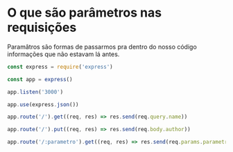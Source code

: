 # O que são parâmetros nas requisições

Paramâtros são formas de passarmos pra dentro do nosso código informações que não estavam lá antes.

```js
const express = require('express')

const app = express()

app.listen('3000')

app.use(express.json())

app.route('/').get((req, res) => res.send(req.query.name))

app.route('/').put((req, res) => res.send(req.body.author))

app.route('/:parametro').get((req, res) => res.send(req.params.parametro))

```
